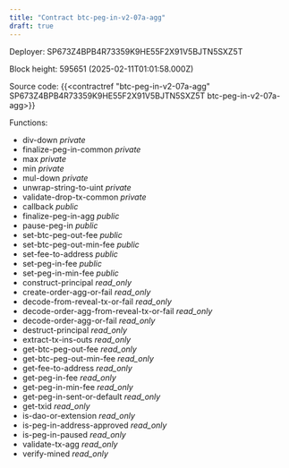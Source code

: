 ```yaml
---
title: "Contract btc-peg-in-v2-07a-agg"
draft: true
---
```

Deployer: SP673Z4BPB4R73359K9HE55F2X91V5BJTN5SXZ5T


 



Block height: 595651 (2025-02-11T01:01:58.000Z)

Source code: {{<contractref "btc-peg-in-v2-07a-agg" SP673Z4BPB4R73359K9HE55F2X91V5BJTN5SXZ5T btc-peg-in-v2-07a-agg>}}

Functions:

* div-down _private_
* finalize-peg-in-common _private_
* max _private_
* min _private_
* mul-down _private_
* unwrap-string-to-uint _private_
* validate-drop-tx-common _private_
* callback _public_
* finalize-peg-in-agg _public_
* pause-peg-in _public_
* set-btc-peg-out-fee _public_
* set-btc-peg-out-min-fee _public_
* set-fee-to-address _public_
* set-peg-in-fee _public_
* set-peg-in-min-fee _public_
* construct-principal _read_only_
* create-order-agg-or-fail _read_only_
* decode-from-reveal-tx-or-fail _read_only_
* decode-order-agg-from-reveal-tx-or-fail _read_only_
* decode-order-agg-or-fail _read_only_
* destruct-principal _read_only_
* extract-tx-ins-outs _read_only_
* get-btc-peg-out-fee _read_only_
* get-btc-peg-out-min-fee _read_only_
* get-fee-to-address _read_only_
* get-peg-in-fee _read_only_
* get-peg-in-min-fee _read_only_
* get-peg-in-sent-or-default _read_only_
* get-txid _read_only_
* is-dao-or-extension _read_only_
* is-peg-in-address-approved _read_only_
* is-peg-in-paused _read_only_
* validate-tx-agg _read_only_
* verify-mined _read_only_
